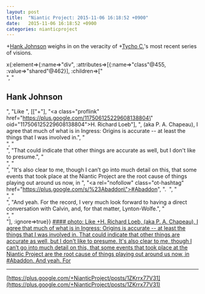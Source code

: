 ```yaml
---
layout: post
title:  "Niantic Project: 2015-11-06 16:18:52 +0900"
date:   2015-11-06 16:18:52 +0900
categories: nianticproject
---
```

+[Hank Johnson](https://plus.google.com/117792105926525258257 "") weighs in on the veracity of +[Tycho C.](https://plus.google.com/106965960712090580437 "")'s most recent series of visions.

x{:element=>{:name=>"div", :attributes=>[{:name=>"class"@455, :value=>"shared"@462}], :children=>["<br />", "<h2>Hank Johnson</h2>", "Like ", [["+"], "<a class=\"proflink\" href=\"https://plus.google.com/117506125229608138804\" oid=\"117506125229608138804\">H. Richard Loeb</a>"], ", (aka P. A. Chapeau), I agree that much of what is in Ingress: Origins is accurate -- at least the things that I was involved in.", "<br />", "<br />", "That could indicate that other things are accurate as well, but I don't like to presume.", "<br />", "<br />", "It's also clear to me, though I can’t go into much detail on this, that some events that took place at the Niantic Project are the root cause of things playing out around us now, in ", "<a rel=\"nofollow\" class=\"ot-hashtag\" href=\"https://plus.google.com/s/%23Abaddon\">#Abaddon</a>", ".  ", "<br />", "<br />", "And yeah. For the record, I very much look forward to having a direct conversation with Calvin, and, for that matter, Lynton-Wolfe.", "<br />", "<br />"], :ignore=>true}}
[#### photo: Like +H. Richard Loeb, (aka P. A. Chapeau), I agree that much of what is in Ingress: Origins is accurate -- at least the things that I was involved in.
That could indicate that other things are accurate as well, but I don't like to presume.
It's also clear to me, though I can’t go into much detail on this, that some events that took place at the Niantic Project are the root cause of things playing out around us now, in #Abaddon.
And yeah. For](https://lh3.googleusercontent.com/-Z7RL6Up7z70/VjxTBLosZOI/AAAAAAAADTc/h1qBypTnf80/w1769-h380/Showdown.jpg "")
- - -
[https://plus.google.com/+NianticProject/posts/1ZKrrx77V31](https://plus.google.com/+NianticProject/posts/1ZKrrx77V31)
